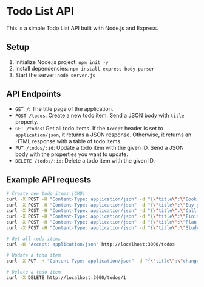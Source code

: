 # Todo List API

This is a simple Todo List API built with Node.js and Express.

## Setup

1. Initialize Node.js project: `npm init -y`
2. Install dependencies: `npm install express body-parser`
3. Start the server: `node server.js`

## API Endpoints

- `GET /`: The title page of the application.
- `POST /todos`: Create a new todo item. Send a JSON body with `title` property.
- `GET /todos`: Get all todo items. If the `Accept` header is set to `application/json`, it returns a JSON response. Otherwise, it returns an HTML response with a table of todo items.
- `PUT /todos/:id`: Update a todo item with the given ID. Send a JSON body with the properties you want to update.
- `DELETE /todos/:id`: Delete a todo item with the given ID.

## Example API requests

```bash
# Create new todo items (CMD)
curl -X POST -H "Content-Type: application/json" -d "{\"title\":\"Book doctor's appointment\"}" http://localhost:3000/todos
curl -X POST -H "Content-Type: application/json" -d "{\"title\":\"Buy groceries\"}" http://localhost:3000/todos
curl -X POST -H "Content-Type: application/json" -d "{\"title\":\"Call parents\"}" http://localhost:3000/todos
curl -X POST -H "Content-Type: application/json" -d "{\"title\":\"Finish project report\"}" http://localhost:3000/todos
curl -X POST -H "Content-Type: application/json" -d "{\"title\":\"Plan weekend getaway\"}" http://localhost:3000/todos
curl -X POST -H "Content-Type: application/json" -d "{\"title\":\"Study for exam\"}" http://localhost:3000/todos

# Get all todo items
curl -H "Accept: application/json" http://localhost:3000/todos

# Update a todo item
curl -X PUT -H "Content-Type: application/json" -d "{\"title\":\"changed title\",\"completed\":true}" http://localhost:3000/todos/1

# Delete a todo item
curl -X DELETE http://localhost:3000/todos/1
```